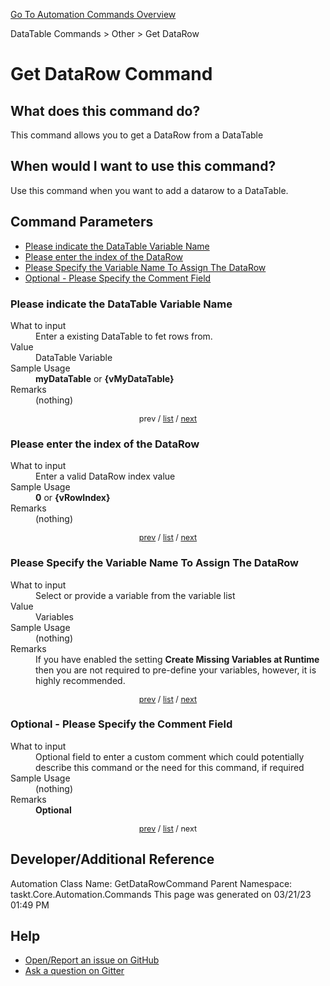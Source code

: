 <!--TITLE: Get DataRow Command -->
<!-- SUBTITLE: a command in the DataTable Commands group. -->
[Go To Automation Commands Overview](/automation-commands.md)


DataTable Commands &gt; Other &gt; Get DataRow


# Get DataRow Command


## What does this command do?
This command allows you to get a DataRow from a DataTable


## When would I want to use this command?
Use this command when you want to add a datarow to a DataTable.


<a id="param_list"></a>
## Command Parameters
- [Please indicate the DataTable Variable Name](#param_0)
- [Please enter the index of the DataRow](#param_1)
- [Please Specify the Variable Name To Assign The DataRow](#param_2)
- [Optional - Please Specify the Comment Field](#param_3)


<a id="param_0"></a>
### Please indicate the DataTable Variable Name


<dl>
<dt>What to input</dt><dd>Enter a existing DataTable to fet rows from.</dd>
<dt>Value</dt><dd>DataTable Variable</dd>
<dt>Sample Usage</dt><dd><strong>myDataTable</strong> or <strong>{vMyDataTable}</strong></dd>
<dt>Remarks</dt><dd>(nothing)</dd>
</dl>




<div style="font-size: 90%; text-align: center">


prev / [list](#param_list) / [next](#param_1)


</div>


<a id="param_1"></a>
### Please enter the index of the DataRow


<dl>
<dt>What to input</dt><dd>Enter a valid DataRow index value</dd>
<dt>Sample Usage</dt><dd><strong>0</strong> or <strong>{vRowIndex}</strong></dd>
<dt>Remarks</dt><dd>(nothing)</dd>
</dl>




<div style="font-size: 90%; text-align: center">


[prev](#param_1) / [list](#param_list) / [next](#param_2)


</div>


<a id="param_2"></a>
### Please Specify the Variable Name To Assign The DataRow


<dl>
<dt>What to input</dt><dd>Select or provide a variable from the variable list</dd>
<dt>Value</dt><dd>Variables</dd>
<dt>Sample Usage</dt><dd>(nothing)</dd>
<dt>Remarks</dt><dd>If you have enabled the setting <strong>Create Missing Variables at Runtime</strong> then you are not required to pre-define your variables, however, it is highly recommended.</dd>
</dl>




<div style="font-size: 90%; text-align: center">


[prev](#param_2) / [list](#param_list) / [next](#param_3)


</div>


<a id="param_3"></a>
### Optional - Please Specify the Comment Field


<dl>
<dt>What to input</dt><dd>Optional field to enter a custom comment which could potentially describe this command or the need for this command, if required</dd>
<dt>Sample Usage</dt><dd>(nothing)</dd>
<dt>Remarks</dt><dd><strong>Optional</strong><br></dd>
</dl>




<div style="font-size: 90%; text-align: center">


[prev](#param_3) / [list](#param_list) / next


</div>


## Developer/Additional Reference
Automation Class Name: GetDataRowCommand
Parent Namespace: taskt.Core.Automation.Commands
This page was generated on 03/21/23 01:49 PM


## Help
- [Open/Report an issue on GitHub](https://github.com/rcktrncn/taskt/issues/new)
- [Ask a question on Gitter](https://gitter.im/taskt-rpa/Lobby)
